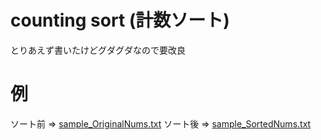 # counting sort (計数ソート)

とりあえず書いたけどグダグダなので要改良

# 例

ソート前 => [sample_OriginalNums.txt](sample_OriginalNums.txt)
ソート後 => [sample_SortedNums.txt](sample_SortedNums.txt)